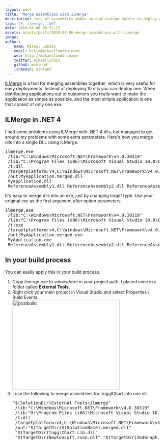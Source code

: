 ```yaml
---
layout: post
title: "Merge assemblies with ILMerge"
description: Lots of assemblies makes an application harder to deploy and longer time to startup. You can mitigate this by merging project assemblies together.
tags: C#, ilmerge, .NET
date: 2010-07-06 09:51:22
assets: assets/posts/2010-07-06-merge-assemblies-with-ilmerge
image: 
author:
    name: Mikael Lundin
    email: hello@mikaellundin.name
    web: http://mikaellundin.name
    twitter: mikaellundin
    github: miklund
    linkedin: miklund
---
```


<p><a href="http://www.microsoft.com/downloads/details.aspx?FamilyID=22914587-b4ad-4eae-87cf-b14ae6a939b0">ILMerge</a> is a tool for merging assemblies together, which is very useful for easy deployments. Instead of deploying 10 dlls you can deploy one. When distributing applications out to customers you really want to make the application as simple as possible, and the most simple application is one that consist of only one exe.</p>
<h2>ILMerge in .NET 4</h2>
<p>I had some problems using ILMerge with .NET 4 dlls, but managed to get around my problems with some extra parameters. Here's how you merge dlls into a single DLL using ILMerge.</p>
<pre>ilmerge.exe
 /lib:"C:\Windows\Microsoft.NET\Framework\v4.0.30319"
 /lib:"C:\Program Files (x86)\Microsoft Visual Studio 10.0\Common7\IDE\PublicAssemblies"
 /t:dll
 /targetplatform:v4,C:\Windows\Microsoft.NET\Framework\v4.0.30319
 /out:MyApplication.merged.dll
 MyApplication.dll
 ReferenceAssembly1.dll ReferenceAssembly2.dll ReferenceAssembly3.dll</pre>
<p>It's easy to merge dlls into an exe, just by changing target type. Use your original exe as the first argument after option parameters.</p>
<pre>ilmerge.exe
 /lib:"C:\Windows\Microsoft.NET\Framework\v4.0.30319"
 /lib:"C:\Program Files (x86)\Microsoft Visual Studio 10.0\Common7\IDE\PublicAssemblies"
 /t:exe
 /targetplatform:v4,C:\Windows\Microsoft.NET\Framework\v4.0.30319
 /out:MyApplication.merged.exe
 MyApplication.exe
 ReferenceAssembly1.dll ReferenceAssembly2.dll ReferenceAssembly3.dll</pre>
<h2>In your build process</h2>
<p>You can easily apply this in your build process.</p>
<ol>
<li>Copy ilmerge.exe to somewhere in your project path. I placed mine in a folder called <strong>External Tools</strong>.</li>
<li>Right click your main project in Visual Studio and select Properties / Build Events.<br /><img class="alignnone size-full wp-image-773" title="postbuild" src="http://litemedia.info/media/Default/Mint/postbuild.png" width="349" height="292" /></li>
<li> I use the following to merge assemblies for TogglChart into one dll.
<pre>"$(SolutionDir)External Tools\ilmerge" 
 /lib:"C:\Windows\Microsoft.NET\Framework\v4.0.30319" 
 /lib:"D:\Program Files (x86)\Microsoft Visual Studio 10.0\Common7\IDE\PublicAssemblies" 
 /t:dll 
 /targetplatform:v4,C:\Windows\Microsoft.NET\Framework\v4.0.30319 
 /out:"$(TargetDir)$(SolutionName).merged.dll" 
 "$(TargetDir)TogglChart.Lib.dll" 
 "$(TargetDir)Newtonsoft.Json.dll" "$(TargetDir)ZedGraph.dll"</pre>
</li>
</ol>
